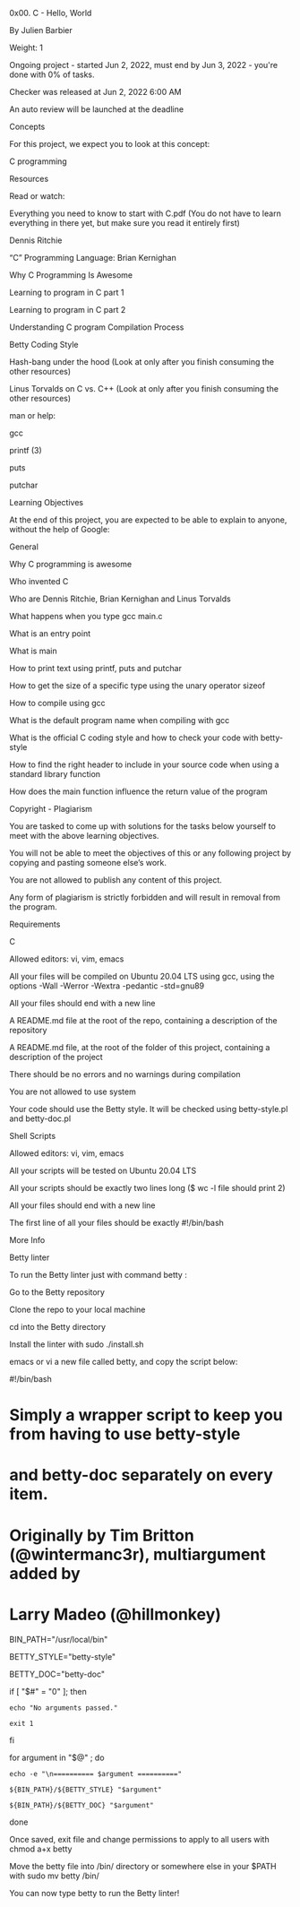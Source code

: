 0x00. C - Hello, World

 By Julien Barbier

 Weight: 1

 Ongoing project - started Jun 2, 2022, must end by Jun 3, 2022 - you're done with 0% of tasks.

 Checker was released at Jun 2, 2022 6:00 AM

 An auto review will be launched at the deadline

Concepts

For this project, we expect you to look at this concept:



C programming



Resources

Read or watch:



Everything you need to know to start with C.pdf (You do not have to learn everything in there yet, but make sure you read it entirely first)

Dennis Ritchie

“C” Programming Language: Brian Kernighan

Why C Programming Is Awesome

Learning to program in C part 1

Learning to program in C part 2

Understanding C program Compilation Process

Betty Coding Style

Hash-bang under the hood (Look at only after you finish consuming the other resources)

Linus Torvalds on C vs. C++ (Look at only after you finish consuming the other resources)

man or help:



gcc

printf (3)

puts

putchar

Learning Objectives

At the end of this project, you are expected to be able to explain to anyone, without the help of Google:



General

Why C programming is awesome

Who invented C

Who are Dennis Ritchie, Brian Kernighan and Linus Torvalds

What happens when you type gcc main.c

What is an entry point

What is main

How to print text using printf, puts and putchar

How to get the size of a specific type using the unary operator sizeof

How to compile using gcc

What is the default program name when compiling with gcc

What is the official C coding style and how to check your code with betty-style

How to find the right header to include in your source code when using a standard library function

How does the main function influence the return value of the program

Copyright - Plagiarism

You are tasked to come up with solutions for the tasks below yourself to meet with the above learning objectives.

You will not be able to meet the objectives of this or any following project by copying and pasting someone else’s work.

You are not allowed to publish any content of this project.

Any form of plagiarism is strictly forbidden and will result in removal from the program.

Requirements

C

Allowed editors: vi, vim, emacs

All your files will be compiled on Ubuntu 20.04 LTS using gcc, using the options -Wall -Werror -Wextra -pedantic -std=gnu89

All your files should end with a new line

A README.md file at the root of the repo, containing a description of the repository

A README.md file, at the root of the folder of this project, containing a description of the project

There should be no errors and no warnings during compilation

You are not allowed to use system

Your code should use the Betty style. It will be checked using betty-style.pl and betty-doc.pl

Shell Scripts

Allowed editors: vi, vim, emacs

All your scripts will be tested on Ubuntu 20.04 LTS

All your scripts should be exactly two lines long ($ wc -l file should print 2)

All your files should end with a new line

The first line of all your files should be exactly #!/bin/bash

More Info

Betty linter

To run the Betty linter just with command betty <filename>:



Go to the Betty repository

Clone the repo to your local machine

cd into the Betty directory

Install the linter with sudo ./install.sh

emacs or vi a new file called betty, and copy the script below:

#!/bin/bash

# Simply a wrapper script to keep you from having to use betty-style

# and betty-doc separately on every item.

# Originally by Tim Britton (@wintermanc3r), multiargument added by

# Larry Madeo (@hillmonkey)



BIN_PATH="/usr/local/bin"

BETTY_STYLE="betty-style"

BETTY_DOC="betty-doc"



if [ "$#" = "0" ]; then

    echo "No arguments passed."

    exit 1

fi



for argument in "$@" ; do

    echo -e "\n========== $argument =========="

    ${BIN_PATH}/${BETTY_STYLE} "$argument"

    ${BIN_PATH}/${BETTY_DOC} "$argument"

done

Once saved, exit file and change permissions to apply to all users with chmod a+x betty

Move the betty file into /bin/ directory or somewhere else in your $PATH with sudo mv betty /bin/

You can now type betty <filename> to run the Betty linter!
